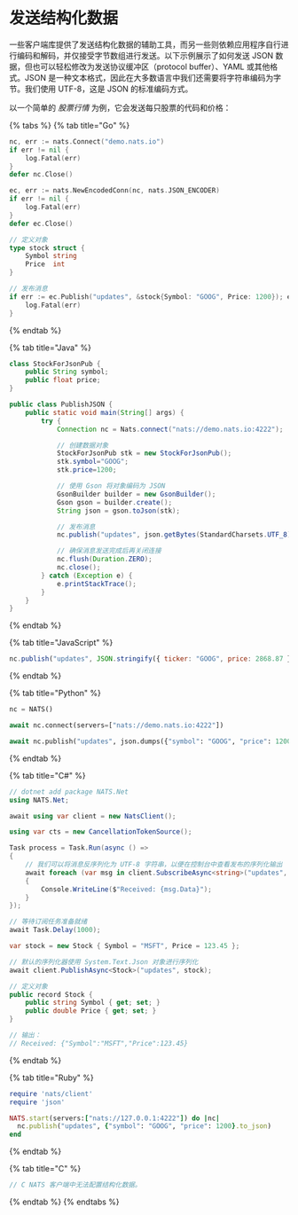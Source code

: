 # 发送结构化数据

一些客户端库提供了发送结构化数据的辅助工具，而另一些则依赖应用程序自行进行编码和解码，并仅接受字节数组进行发送。以下示例展示了如何发送 JSON 数据，但也可以轻松修改为发送协议缓冲区（protocol buffer）、YAML 或其他格式。JSON 是一种文本格式，因此在大多数语言中我们还需要将字符串编码为字节。我们使用 UTF-8，这是 JSON 的标准编码方式。

以一个简单的 _股票行情_ 为例，它会发送每只股票的代码和价格：

{% tabs %}
{% tab title="Go" %}
```go
nc, err := nats.Connect("demo.nats.io")
if err != nil {
    log.Fatal(err)
}
defer nc.Close()

ec, err := nats.NewEncodedConn(nc, nats.JSON_ENCODER)
if err != nil {
    log.Fatal(err)
}
defer ec.Close()

// 定义对象
type stock struct {
    Symbol string
    Price  int
}

// 发布消息
if err := ec.Publish("updates", &stock{Symbol: "GOOG", Price: 1200}); err != nil {
    log.Fatal(err)
}
```
{% endtab %}

{% tab title="Java" %}
```java
class StockForJsonPub {
    public String symbol;
    public float price;
}

public class PublishJSON {
    public static void main(String[] args) {
        try {
            Connection nc = Nats.connect("nats://demo.nats.io:4222");

            // 创建数据对象
            StockForJsonPub stk = new StockForJsonPub();
            stk.symbol="GOOG";
            stk.price=1200;

            // 使用 Gson 将对象编码为 JSON
            GsonBuilder builder = new GsonBuilder();
            Gson gson = builder.create();
            String json = gson.toJson(stk);

            // 发布消息
            nc.publish("updates", json.getBytes(StandardCharsets.UTF_8));

            // 确保消息发送完成后再关闭连接
            nc.flush(Duration.ZERO);
            nc.close();
        } catch (Exception e) {
            e.printStackTrace();
        }
    }
}
```
{% endtab %}

{% tab title="JavaScript" %}
```javascript
nc.publish("updates", JSON.stringify({ ticker: "GOOG", price: 2868.87 }));
```
{% endtab %}

{% tab title="Python" %}
```python
nc = NATS()

await nc.connect(servers=["nats://demo.nats.io:4222"])

await nc.publish("updates", json.dumps({"symbol": "GOOG", "price": 1200 }).encode())
```
{% endtab %}

{% tab title="C#" %}
```csharp
// dotnet add package NATS.Net
using NATS.Net;

await using var client = new NatsClient();

using var cts = new CancellationTokenSource();

Task process = Task.Run(async () =>
{
    // 我们可以将消息反序列化为 UTF-8 字符串，以便在控制台中查看发布的序列化输出
    await foreach (var msg in client.SubscribeAsync<string>("updates", cancellationToken: cts.Token))
    {
        Console.WriteLine($"Received: {msg.Data}");
    }
});

// 等待订阅任务准备就绪
await Task.Delay(1000);

var stock = new Stock { Symbol = "MSFT", Price = 123.45 };

// 默认的序列化器使用 System.Text.Json 对象进行序列化
await client.PublishAsync<Stock>("updates", stock);

// 定义对象
public record Stock {
    public string Symbol { get; set; }
    public double Price { get; set; }
}

// 输出：
// Received: {"Symbol":"MSFT","Price":123.45}
```
{% endtab %}

{% tab title="Ruby" %}
```ruby
require 'nats/client'
require 'json'

NATS.start(servers:["nats://127.0.0.1:4222"]) do |nc|
  nc.publish("updates", {"symbol": "GOOG", "price": 1200}.to_json)
end
```
{% endtab %}

{% tab title="C" %}
```c
// C NATS 客户端中无法配置结构化数据。
```
{% endtab %}
{% endtabs %}